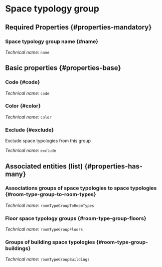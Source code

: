 # Space typology group
<!--- THIS FILE IS GENERATED PLEASE DO NOT EDIT IT DIRECTLY --->



<OH code="roomTypeGroup"/>




## Required Properties {#properties-mandatory}
    
### Space typology group name {#name}



*Technical name:* ```name```
<PH code="roomTypeGroup:name"/>

    


## Basic properties {#properties-base}
    
### Code {#code}



*Technical name:* ```code```
<PH code="roomTypeGroup:code"/>

### Color {#color}



*Technical name:* ```color```
<PH code="roomTypeGroup:color"/>

### Exclude {#exclude}

Exclude space typologies from this group

*Technical name:* ```exclude```
<PH code="roomTypeGroup:exclude"/>

    



## Associated entities (list) {#properties-has-many}

### Associations groups of space typologies to space typologies {#room-type-group-to-room-types}



*Technical name:* ```roomTypeGroupToRoomTypes```
<PH code="roomTypeGroup:roomTypeGroupToRoomTypes"/>

### Floor space typology groups {#room-type-group-floors}



*Technical name:* ```roomTypeGroupFloors```
<PH code="roomTypeGroup:roomTypeGroupFloors"/>

### Groups of building space typologies {#room-type-group-buildings}



*Technical name:* ```roomTypeGroupBuildings```
<PH code="roomTypeGroup:roomTypeGroupBuildings"/>




